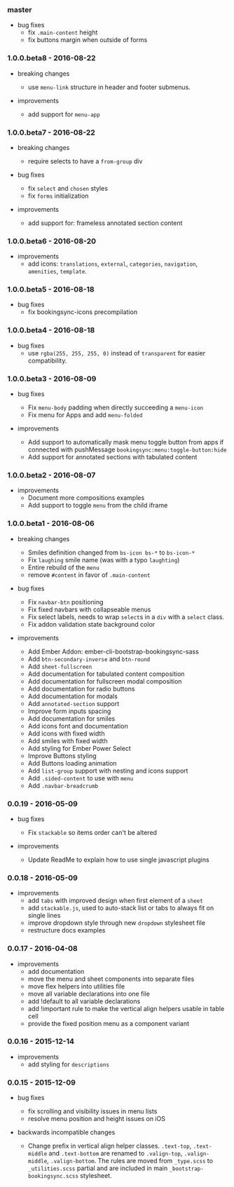 ### master

* bug fixes
  * fix `.main-content` height
  * fix buttons margin when outside of forms

### 1.0.0.beta8 - 2016-08-22

* breaking changes
  * use `menu-link` structure in header and footer submenus.

* improvements
  * add support for `menu-app`

### 1.0.0.beta7 - 2016-08-22

* breaking changes
  * require selects to have a `from-group` div

* bug fixes
  * fix `select` and `chosen` styles
  * fix `forms` initialization

* improvements
  * add support for: frameless annotated section content

### 1.0.0.beta6 - 2016-08-20

* improvements
  * add icons: `translations`, `external`, `categories`, `navigation`, `amenities`, `template`.

### 1.0.0.beta5 - 2016-08-18

* bug fixes
  * fix bookingsync-icons precompilation

### 1.0.0.beta4 - 2016-08-18

* bug fixes
  * use `rgba(255, 255, 255, 0)` instead of `transparent` for easier compatibility.

### 1.0.0.beta3 - 2016-08-09

* bug fixes
  * Fix `menu-body` padding when directly succeeding a `menu-icon`
  * Fix menu for Apps and add `menu-folded`

* improvements
  * Add support to automatically mask menu toggle button from apps if
    connected with pushMessage `bookingsync:menu:toggle-button:hide`
  * Add support for annotated sections with tabulated content

### 1.0.0.beta2 - 2016-08-07

* improvements
  * Document more compositions examples
  * Add support to toggle `menu` from the child iframe

### 1.0.0.beta1 - 2016-08-06

* breaking changes
  * Smiles definition changed from `bs-icon bs-*` to `bs-icon-*`
  * Fix `laughing` smile name (was with a typo `laughting`)
  * Entire rebuild of the `menu`
  * remove `#content` in favor of `.main-content`

* bug fixes
  * Fix `navbar-btn` positioning
  * Fix fixed navbars with collapseable menus
  * Fix select labels, needs to wrap `select`s in a `div` with a `select` class.
  * Fix addon validation state background color

* improvements
  * Add Ember Addon: ember-cli-bootstrap-bookingsync-sass
  * Add `btn-secondary-inverse` and `btn-round`
  * Add `sheet-fullscreen`
  * Add documentation for tabulated content composition
  * Add documentation for fullscreen modal composition
  * Add documentation for radio buttons
  * Add documentation for modals
  * Add `annotated-section` support
  * Improve form inputs spacing
  * Add documentation for smiles
  * Add icons font and documentation
  * Add icons with fixed width
  * Add smiles with fixed width
  * Add styling for Ember Power Select
  * Improve Buttons styling
  * Add Buttons loading animation
  * Add `list-group` support with nesting and icons support 
  * Add `.sided-content` to use with `menu`
  * Add `.navbar-breadcrumb`

### 0.0.19 - 2016-05-09

* bug fixes
  * Fix `stackable` so items order can't be altered

* improvements
  * Update ReadMe to explain how to use single javascript plugins

### 0.0.18 - 2016-05-09

* improvements
  * add `tabs` with improved design when first element of a `sheet`
  * add `stackable.js`, used to auto-stack list or tabs to always fit on single lines
  * improve dropdown style through new `dropdown` stylesheet file
  * restructure docs examples

### 0.0.17 - 2016-04-08

* improvements
  * add documentation
  * move the menu and sheet components into separate files
  * move flex helpers into utilities file
  * move all variable declarations into one file
  * add !default to all variable declarations
  * add !important rule to make the vertical align helpers usable in table cell
  * provide the fixed position menu as a component variant

### 0.0.16 - 2015-12-14

* improvements
  * add styling for `descriptions`

### 0.0.15 - 2015-12-09

* bug fixes
  * fix scrolling and visibility issues in menu lists
  * resolve menu position and height issues on iOS

* backwards incompatible changes
  * Change prefix in vertical align helper classes. `.text-top`, `.text-middle`
    and `.text-bottom` are renamed to `.valign-top`, `.valign-middle`,
    `.valign-bottom`. The rules are moved from `_type.scss` to `_utilities.scss`
    partial and are included in main `_bootstrap-bookingsync.scss` stylesheet.
